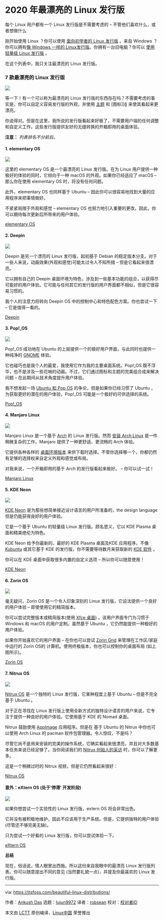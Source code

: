 [#]: collector: (lujun9972)
[#]: translator: (robsean)
[#]: reviewer: ( )
[#]: publisher: ( )
[#]: url: ( )
[#]: subject: (Here Are The Most Beautiful Linux Distributions in 2020)
[#]: via: (https://itsfoss.com/beautiful-linux-distributions/)
[#]: author: (Ankush Das https://itsfoss.com/author/ankush/)

2020 年最漂亮的 Linux 发行版
======

每个 Linux 用户都有一个 Linux 发行版是不需要考虑的 – 不管他们喜欢什么，或者想做什么

刚开始使用 Linux ？你可以使用 [面向初学者的 Linux 发行版][1] 。来自 Windows ？你可以拥有[像 Windows 一样的 Linux发行版][2]。你拥有一台旧电脑？你可以 [使用轻量级 Linux 发行版][3] 。

在这个列表中，我只关注最漂亮的 Linux 发行版。

### 7 款最漂亮的 Linux 发行版

![][4]

等一下！有一个可以称为最漂亮的 Linux 发行版的东西存在吗？不需要考虑的事实是，你可以自定义容易发行版的外观，并使用 [主题][5] 和 [图标]][6] 来使其看起来更漂亮。

你说得对。但是在这里，我所说的发行版看起来好极了，不需要用户端的任何调整和自定义工作。这些发行版提供友好的无缝转换的开箱即用的桌面体验。

**注意：** _列表排名不分前后。_

#### 1\. elementary OS

![][7]

这里的 elementary OS 是一个最漂亮的 Linux 发行版。在为 Linux 用户提供一种极好的体验的同时，它倾向于一种 macOS 的外观。如果你已经适应了 macOS – 那么你在使用 elementary OS 时，将没有任何问题。

此外，elementary OS 也同样基于 Ubuntu – 因此你可以很容易地找到大量的应用程序来把事情做好。

不紧紧局限于外观和感觉 – elementary OS 也努力地引入重要的更改。因此，你可以期待每次更新后所带来的用户体验。

[elementary OS][8]

#### 2\. Deepin

![][9]

Deepin 是另一个漂亮的 Linux 发行版，起初基于 Debian 的稳定版本分支。对于一些人来说，动画效果(外观和感觉)可能太过令人不知所措 – 但是它看起来很漂亮。

它以拥有自己的 Deepin 桌面环境为特色，涉及到一些基本功能的组合，以获得尽可能好的用户体验。它可能与任何其它的发行版的用户界面都不相似，但是它很容易习惯的。

我个人的注意力将转向 Deepin OS 中的控制中心和特色配色方案。你也尝试一下 – 它是值得一看的。

[Deepin][10]

#### 3\. Pop!_OS

![][11]

Pop!_OS 成功地在 Ubuntu 的上层提供一个的极好用户界面，与此同时也提供一种纯净的 [GNOME][12] 体验。

它也碰巧也是我个人的最爱，我使用它作为我的主要桌面系统。Pop!_OS 既不浮华，也不是涉及一些花哨的动画。不过，它们通过图标和主题的完美组合成来解决问题 – 在此期间从技术角度提升用户体验。

我不想发起一场 [Ubuntu 和 Pop OS][13] 的争论，但是如果你已经习惯了 Ubuntu ，为获取更好的潜在的用户体验，Pop!_OS 可能是一个极好的可供选择的系统。

[Pop!_OS][14]

#### 4\. Manjaro Linux

![][15]

Manjaro Linux 是一个基于 [Arch][16] 的 Linux 发行版。然而 [安装 Arch Linux][17] 是一件稍微复杂的工作，Manjaro 提供了一种更舒适、更流畅的 Arch 体验。

它提供各种各样的 [桌面环境版本][18] 来供下载时选择。不管你选择哪一个，你都仍然有足够的选择权来自定义外观和感觉或布局。

对我来说，一个开箱即用的基于 Arch 的发行版看起来极好。 – 你可以试一试！

[Manjaro Linux][19]

#### 5\. KDE Neon

![][20]

[KDE Neon][21] 是为那些想简单接近设计语言的用户所准备的，the design language 但是仍能获得良好的用户体验。

它是一个基于 Ubuntu 的轻量级 Linux 发行版。顾名思义，它以 KDE Plasma 桌面和精美绝伦为特色。

KDE Neon 给予你最新的、最好的 KDE Plasma 桌面及KDE 应用程序。不像 [Kubuntu][22] 或其它基于 KDE 的发行版，你不需要等待数月来获取新的 [KDE 软件][23] 。

你可以在 KDE 桌面中获取很多内置的自定义选项 – 所以你可以随意使用！

[KDE Neon][24]

#### 6\. Zorin OS

![][25]

毫无疑问，Zorin OS 是一个令人印象深刻的 Linux 发行版，它设法提供一个良好的用户体验 – 即使使用它的精简版本。

你可以尝试完整版本或精简版本(使用 [Xfce 桌面][26]) 。该用户界面专门为习惯于 Windows 和 macOS 的用户定制。虽然基于 Ubuntu ，它仍然能提供一种极好的用户体验。

如果你开始喜欢它的用户界面 – 在你也可以尝试 [Zorin Grid][27] 来管理在工作区/家庭中运行的 Zorin OS的 计算机。使用终极版本，你也可以控制你的桌面布局 (如上图所示)。

[Zorin OS][28]

#### 7\. Nitrux OS

![][29]

[Nitrux OS][30] 是一个独特的 Linux 发行版，它某种程度上基于 Ubuntu – 但是不完全基于 Ubuntu 。

对于正在寻找在 Linux 发行版上使用全新方式的独特设计语言的用户来说，它专注于提供一种良好的用户体验。它使用基于 KDE 的 Nomad 桌面。

Nitrux 鼓励使用 [AppImage][31] 应用程序。但是在 基于 Ubuntu 的 Nitrux 中你也可以使用 Arch Linux 的 pacman 软件包管理器。令人惊叹，不是吗？

尽管它尚不是用来安装的完美的操作系统，它确实看起来很漂亮，并且对大多数基本任务来说已经足够了。当你阅读我们的 [ Nitrux 创始人的采访][32] 时，你可以了解更多。

这是一个稍微过时的 Nitrux 视频，但是它仍然看起来很好：

[Nitrux OS][33]

#### 意外：eXtern OS (处于‘停滞’ 开发阶段)

![][34]

如果你想尝试一个实验性的 Linux 发行版，extern OS 将会非常出色。

它并没有被积极地维护，因此不应该用于生产系统。但是，它提供独特的用户体验(尽管还不够完美无缺)。

只为尝试一个好看的 Linux 发行版，你可以尝试体验一下。

[eXtern OS][35]

**总结**

现在，俗话说，情人眼里出西施。所以这份来自我眼中的最漂亮 Linux 发行版列表。你可以随意提出不同的意见 (当然要礼貌一点)，并提及你最喜欢的 Linux 发行版。

--------------------------------------------------------------------------------

via: https://itsfoss.com/beautiful-linux-distributions/

作者：[Ankush Das][a]
选题：[lujun9972][b]
译者：[robsean](https://github.com/robsean)
校对：[校对者ID](https://github.com/校对者ID)

本文由 [LCTT](https://github.com/LCTT/TranslateProject) 原创编译，[Linux中国](https://linux.cn/) 荣誉推出

[a]: https://itsfoss.com/author/ankush/
[b]: https://github.com/lujun9972
[1]: https://itsfoss.com/best-linux-beginners/
[2]: https://itsfoss.com/windows-like-linux-distributions/
[3]: https://itsfoss.com/lightweight-linux-beginners/
[4]: https://i2.wp.com/itsfoss.com/wp-content/uploads/2020/02/beautiful-linux-distros.png?ssl=1
[5]: https://itsfoss.com/best-gtk-themes/
[6]: https://itsfoss.com/best-icon-themes-ubuntu-16-04/
[7]: https://i1.wp.com/itsfoss.com/wp-content/uploads/2020/01/elementary-os-hera.png?ssl=1
[8]: https://elementary.io/
[9]: https://i1.wp.com/itsfoss.com/wp-content/uploads/2020/02/deepin-screenshot.jpg?ssl=1
[10]: https://www.deepin.org/en/
[11]: https://i1.wp.com/itsfoss.com/wp-content/uploads/2020/02/pop-os-stock.jpg?ssl=1
[12]: https://www.gnome.org/
[13]: https://itsfoss.com/pop-os-vs-ubuntu/
[14]: https://system76.com/pop
[15]: https://i1.wp.com/itsfoss.com/wp-content/uploads/2020/02/manjaro_kde.jpg?ssl=1
[16]: https://en.wikipedia.org/wiki/Arch
[17]: https://itsfoss.com/install-arch-linux/
[18]: https://itsfoss.com/best-linux-desktop-environments/
[19]: https://manjaro.org/download/
[20]: https://i0.wp.com/itsfoss.com/wp-content/uploads/2020/02/kde-neon-screenshot.jpg?ssl=1
[21]: https://itsfoss.com/kde-neon-unveiled/
[22]: https://kubuntu.org/
[23]: https://kde.org/
[24]: https://neon.kde.org/
[25]: https://i2.wp.com/itsfoss.com/wp-content/uploads/2019/11/zorin-lite-ultimate-appearance.jpg?ssl=1
[26]: https://www.xfce.org/
[27]: https://itsfoss.com/zorin-grid/
[28]: https://zorinos.com/
[29]: https://i2.wp.com/itsfoss.com/wp-content/uploads/2020/02/nitrux-screenshot.jpg?ssl=1
[30]: https://itsfoss.com/nitrux-linux-overview/
[31]: https://itsfoss.com/use-appimage-linux/
[32]: https://itsfoss.com/nitrux-linux/
[33]: https://nxos.org/
[34]: https://i0.wp.com/itsfoss.com/wp-content/uploads/2020/02/extern-os.png?ssl=1
[35]: https://externos.io/
